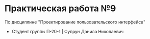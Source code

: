 # Практическая работа №9
По дисциплине "Проектирование пользовательского интерфейса"
- Студент группы П-20-1 | Супрун Данила Николаевич
